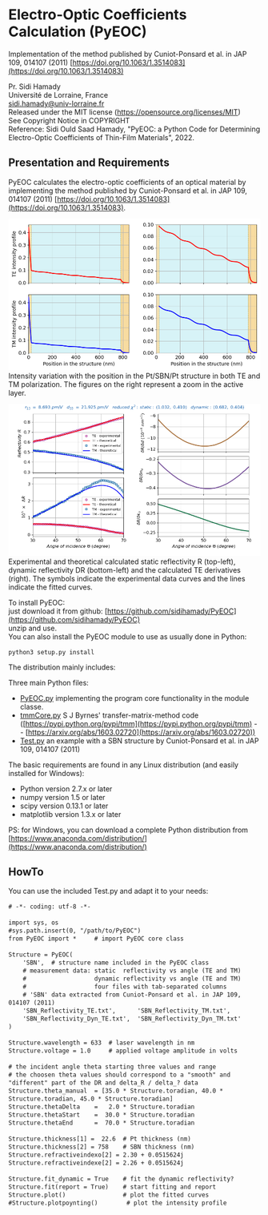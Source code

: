 # Electro-Optic Coefficients Calculation (PyEOC)
Implementation of the method published by Cuniot-Ponsard et al. in JAP 109, 014107 (2011) [https://doi.org/10.1063/1.3514083](https://doi.org/10.1063/1.3514083)

Pr. Sidi Hamady  
Université de Lorraine, France  
sidi.hamady@univ-lorraine.fr  
Released under the MIT license (https://opensource.org/licenses/MIT)  
See Copyright Notice in COPYRIGHT  
Reference: Sidi Ould Saad Hamady, "PyEOC: a Python Code for Determining Electro-Optic Coefficients of Thin-Film Materials", 2022.

## Presentation and Requirements

PyEOC calculates the electro-optic coefficients of an optical material by implementing the method published by Cuniot-Ponsard et al. in JAP 109, 014107 (2011) [https://doi.org/10.1063/1.3514083](https://doi.org/10.1063/1.3514083).
  
  
![Variation of the light intensity with respect to the position in the structure in both TE and TM polarization](poynting.png)  
  Intensity variation with the position in the Pt/SBN/Pt structure in both TE and TM polarization. The figures on the right represent a zoom in the active layer.  
  
![Experimental and calculated static reflectivity (top-left), dynamic reflectivity (bottom-left) and the calculated TE derivatives (right)](screenshot.png)  
  Experimental and theoretical calculated static reflectivity R (top-left), dynamic reflectivity DR (bottom-left) and the calculated TE derivatives (right). The symbols indicate the experimental data curves and the lines indicate the fitted curves.  
  
To install PyEOC:  
just download it from github: [https://github.com/sidihamady/PyEOC](https://github.com/sidihamady/PyEOC)  
unzip and use.  
You can also install the PyEOC module to use as usually done in Python:  
```
python3 setup.py install 
```

The distribution mainly includes:  

Three main Python files:  
* [PyEOC.py](PyEOC.py) implementing the program core functionality in the module classe.  
* [tmmCore.py](tmmCore.py) S J Byrnes' transfer-matrix-method code ([https://pypi.python.org/pypi/tmm](https://pypi.python.org/pypi/tmm) -- [https://arxiv.org/abs/1603.02720](https://arxiv.org/abs/1603.02720))  
* [Test.py](Test.py) an example with a SBN structure by Cuniot-Ponsard et al. in JAP 109, 014107 (2011)  

The basic requirements are found in any Linux distribution (and easily installed for Windows):
* Python version 2.7.x or later
* numpy version 1.5 or later
* scipy version 0.13.1 or later
* matplotlib version 1.3.x or later

PS: for Windows, you can download a complete Python distribution from [https://www.anaconda.com/distribution/](https://www.anaconda.com/distribution/)

## HowTo

You can use the included Test.py and adapt it to your needs:    

```
# -*- coding: utf-8 -*-

import sys, os
#sys.path.insert(0, "/path/to/PyEOC")
from PyEOC import *     # import PyEOC core class

Structure = PyEOC(
    'SBN',  # structure name included in the PyEOC class
    # measurement data: static  reflectivity vs angle (TE and TM)
    #                   dynamic reflectivity vs angle (TE and TM)
    #                   four files with tab-separated columns
    # 'SBN' data extracted from Cuniot-Ponsard et al. in JAP 109, 014107 (2011)
    'SBN_Reflectivity_TE.txt',      'SBN_Reflectivity_TM.txt',
    'SBN_Reflectivity_Dyn_TE.txt',  'SBN_Reflectivity_Dyn_TM.txt'
)

Structure.wavelength = 633  # laser wavelength in nm
Structure.voltage = 1.0     # applied voltage amplitude in volts

# the incident angle theta starting three values and range
# the choosen theta values should correspond to a "smooth" and "different" part of the DR and delta_R / delta_? data
Structure.theta_manual  = [35.0 * Structure.toradian, 40.0 * Structure.toradian, 45.0 * Structure.toradian]
Structure.thetaDelta    =   2.0 * Structure.toradian
Structure.thetaStart    =  30.0 * Structure.toradian
Structure.thetaEnd      =  70.0 * Structure.toradian

Structure.thickness[1] =  22.6  # Pt thickness (nm)
Structure.thickness[2] = 758    # SBN thickness (nm)
Structure.refractiveindexo[2] = 2.30 + 0.0515624j
Structure.refractiveindexe[2] = 2.26 + 0.0515624j

Structure.fit_dynamic = True    # fit the dynamic reflectivity?
Structure.fit(report = True)    # start fitting and report
Structure.plot()                # plot the fitted curves
#Structure.plotpoynting()        # plot the intensity profile

```
